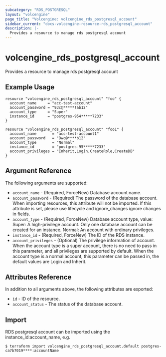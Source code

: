 ```yaml
---
subcategory: "RDS_POSTGRESQL"
layout: "volcengine"
page_title: "Volcengine: volcengine_rds_postgresql_account"
sidebar_current: "docs-volcengine-resource-rds_postgresql_account"
description: |-
  Provides a resource to manage rds postgresql account
---
```

# volcengine_rds_postgresql_account
Provides a resource to manage rds postgresql account
## Example Usage
```hcl
resource "volcengine_rds_postgresql_account" "foo" {
  account_name     = "acc-test-account"
  account_password = "93c@*****!ab12"
  account_type     = "Super"
  instance_id      = "postgres-954*****7233"
}

resource "volcengine_rds_postgresql_account" "foo1" {
  account_name       = "acc-test-account1"
  account_password   = "9wc@****b12"
  account_type       = "Normal"
  instance_id        = "postgres-95*****7233"
  account_privileges = "Inherit,Login,CreateRole,CreateDB"
}
```
## Argument Reference
The following arguments are supported:
* `account_name` - (Required, ForceNew) Database account name.
* `account_password` - (Required) The password of the database account. When importing resources, this attribute will not be imported. If this attribute is set, please use lifecycle and ignore_changes ignore changes in fields.
* `account_type` - (Required, ForceNew) Database account type, value:
Super: A high-privilege account. Only one database account can be created for an instance.
Normal: An account with ordinary privileges.
* `instance_id` - (Required, ForceNew) The ID of the RDS instance.
* `account_privileges` - (Optional) The privilege information of account. When the account type is a super account, there is no need to pass in this parameter, and all privileges are supported by default. When the account type is a normal account, this parameter can be passed in, the default values are Login and Inherit.

## Attributes Reference
In addition to all arguments above, the following attributes are exported:
* `id` - ID of the resource.
* `account_status` - The status of the database account.


## Import
RDS postgresql account can be imported using the instance_id:account_name, e.g.
```
$ terraform import volcengine_rds_postgresql_account.default postgres-ca7b7019****:accountName
```

